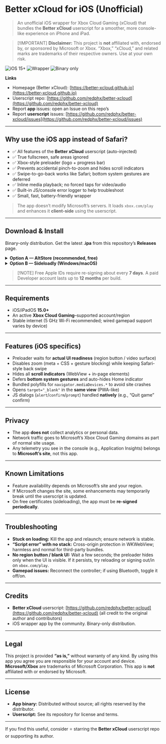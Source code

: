 # Better xCloud for iOS (Unofficial)

> An unofficial iOS wrapper for Xbox Cloud Gaming (xCloud) that bundles the **Better xCloud** userscript for a smoother, more console-like experience on iPhone and iPad.

> \[!IMPORTANT]
> **Disclaimer:** This project is **not** affiliated with, endorsed by, or sponsored by Microsoft or Xbox. “Xbox,” “xCloud,” and related marks are trademarks of their respective owners. Use at your own risk.

<p align="left">
  <img alt="iOS 15+" src="https://img.shields.io/badge/iOS-15%2B-blue">
  <img alt="Wrapper" src="https://img.shields.io/badge/WKWebView-Wrapper-lightgrey">
  <img alt="Binary only" src="https://img.shields.io/badge/Distribution-Binary--only-orange">
</p>

**Links**

* Homepage (Better xCloud): [https://better-xcloud.github.io](https://better-xcloud.github.io)
* Userscript repo: [https://github.com/redphx/better-xcloud](https://github.com/redphx/better-xcloud)
* Report **app** issues: open an Issue on this repo’s
* Report **userscript** issues: [https://github.com/redphx/better-xcloud/issues](https://github.com/redphx/better-xcloud/issues)

---

## Why use the iOS app instead of Safari?

* ✅ All features of the **Better xCloud** userscript (auto-injected)
* ✅ True fullscreen, safe areas ignored
* ✅ Xbox-style preloader (logo + progress bar)
* ✅ Prevents accidental pinch-to-zoom and hides scroll indicators
* ✅ Swipe-to-go-back works like Safari; bottom system gestures are deferred
* ✅ Inline media playback; no forced taps for video/audio
* ✅ Built-in JS/console error logger to help troubleshoot
* ✅ Small, fast, battery-friendly wrapper

> The app doesn’t modify Microsoft’s servers. It loads `xbox.com/play` and enhances it **client-side** using the userscript.

---

## Download & Install

Binary-only distribution. Get the latest **.ipa** from this repository’s **Releases** page.

<details>
<summary><strong>Option A — AltStore (recommended, free)</strong></summary>

1. Install **AltServer** on macOS/Windows.
2. Connect your device and install **AltStore**.
3. On iPhone/iPad: **AltStore → My Apps → + →** select the downloaded **.ipa**.
4. If prompted, trust the developer profile in **Settings → General → VPN & Device Management**.

</details>

<details>
<summary><strong>Option B — Sideloadly (Windows/macOS)</strong></summary>

1. Open **Sideloadly**, connect your device.
2. Drag the **.ipa** in, sign with your Apple ID, and install.

</details>

> \[!NOTE]
> Free Apple IDs require re-signing about every **7 days**. A paid Developer account lasts up to **12 months** per build.

---

## Requirements

* iOS/iPadOS **15.0+**
* An active **Xbox Cloud Gaming**–supported account/region
* Stable internet (5 GHz Wi-Fi recommended; wired gamepad support varies by device)

---

## Features (iOS specifics)

* Preloader waits for **actual UI readiness** (region button / video surface)
* Disables zoom (meta + CSS + gesture blocking) while keeping Safari-style back swipe
* Hides all **scroll indicators** (WebView + in-page elements)
* Defers **bottom system gestures** and auto-hides Home indicator
* Bundled polyfills for `navigator.mediaDevices.*` to avoid site crashes
* Opens `target="_blank"` in the **same view** (PWA-like)
* JS dialogs (`alert`/`confirm`/`prompt`) handled **natively** (e.g., “Quit game” confirm)

---

## Privacy

* The app **does not** collect analytics or personal data.
* Network traffic goes to Microsoft’s Xbox Cloud Gaming domains as part of normal site usage.
* Any telemetry you see in the console (e.g., Application Insights) belongs to **Microsoft’s site**, not this app.

---

## Known Limitations

* Feature availability depends on Microsoft’s site and your region.
* If Microsoft changes the site, some enhancements may temporarily break until the userscript is updated.
* On free certificates (sideloading), the app must be **re-signed periodically**.

---

## Troubleshooting

* **Stuck on loading:** Kill the app and relaunch; ensure network is stable.
* **“Script error” with no stack:** Cross-origin protection in WKWebView; harmless and normal for third-party bundles.
* **No region button / blank UI:** Wait a few seconds; the preloader hides only when the UI is visible. If it persists, try reloading or signing out/in on `xbox.com/play`.
* **Gamepad issues:** Reconnect the controller; if using Bluetooth, toggle it off/on.

---

## Credits

* **Better xCloud** userscript: [https://github.com/redphx/better-xcloud](https://github.com/redphx/better-xcloud) (all credit to the original author and contributors)
* iOS wrapper app by the community. Binary-only distribution.

---

## Legal

This project is provided **“as is,”** without warranty of any kind. By using this app you agree you are responsible for your account and device. **Microsoft/Xbox** are trademarks of Microsoft Corporation. This app is **not** affiliated with or endorsed by Microsoft.

---

## License

* **App binary:** Distributed without source; all rights reserved by the distributor.
* **Userscript:** See its repository for license and terms.

---

If you find this useful, consider ⭐ starring the **Better xCloud** userscript repo or supporting its author.

